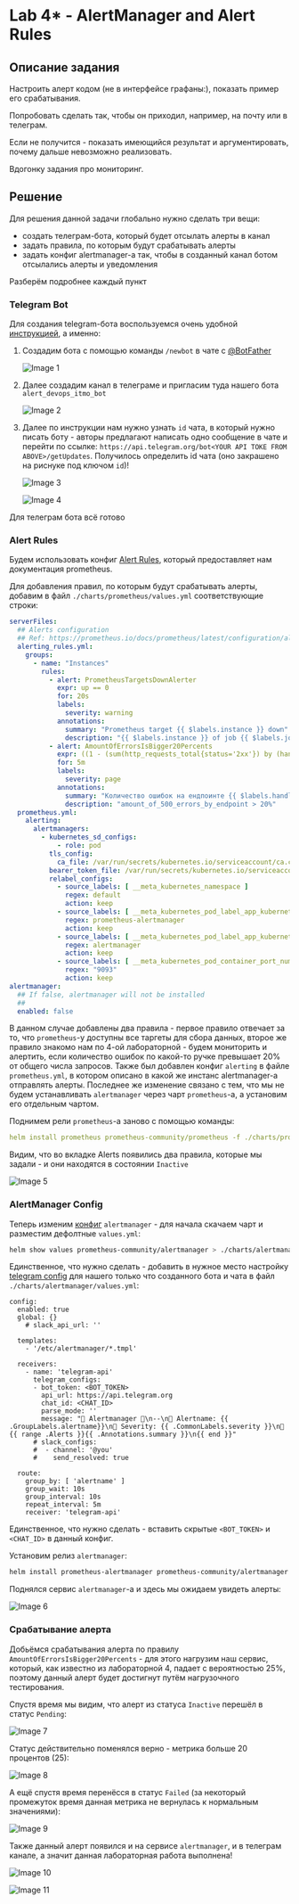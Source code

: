 # Lab 4* - AlertManager and Alert Rules

## Описание задания

Настроить алерт кодом (не в интерфейсе графаны:), показать пример его срабатывания. 

Попробовать сделать так, чтобы он приходил, например, на почту или в телеграм. 

Если не получится - показать имеющийся результат и аргументировать, почему дальше невозможно реализовать. 

Вдогонку задания про мониторинг.

## Решение

Для решения данной задачи глобально нужно сделать три вещи:
- создать телеграм-бота, который будет отсылать алерты в канал
- задать правила, по которым будут срабатывать алерты
- задать конфиг alertmanager-а так, чтобы в созданный канал ботом отсылались алерты и уведомления

Разберём подробнее каждый пункт

### Telegram Bot

Для создания telegram-бота воспользуемся очень удобной [инструкцией](https://gist.github.com/ilap/cb6d512694c3e4f2427f85e4caec8ad7), а именно:

1. Создадим бота с помощью команды `/newbot` в чате с [@BotFather](https://t.me/BotFather)

    ![Image 1](./images/01-created-bot.png)

2. Далее создадим канал в телеграме и пригласим туда нашего бота `alert_devops_itmo_bot`

    ![Image 2](./images/02-created-channel-tg.png)

3. Далее по инструкции нам нужно узнать `id` чата, в который нужно писать боту - авторы предлагают написать одно сообщение в чате и перейти по ссылке: `https://api.telegram.org/bot<YOUR API TOKE FROM ABOVE>/getUpdates`. Получилось определить id чата (оно закрашено на риснуке под ключом `id`)!

    ![Image 3](./images/03-created-channel-with-bot.png)

    ![Image 4](./images/04-get-chat-id-full.png)

Для телеграм бота всё готово

### Alert Rules

Будем использовать конфиг [Alert Rules](https://prometheus.io/docs/prometheus/latest/configuration/alerting_rules/), который предоставляет нам документация prometheus.

Для добавления правил, по которым будут срабатывать алерты, добавим в файл `./charts/prometheus/values.yml` соответствующие строки:

```yaml
serverFiles:
  ## Alerts configuration
  ## Ref: https://prometheus.io/docs/prometheus/latest/configuration/alerting_rules/
  alerting_rules.yml:
    groups:
      - name: "Instances"
        rules:
          - alert: PrometheusTargetsDownAlerter
            expr: up == 0
            for: 20s
            labels:
              severity: warning
            annotations:
              summary: "Prometheus target {{ $labels.instance }} down"
              description: "{{ $labels.instance }} of job {{ $labels.job }} has been down for more than 20s"
          - alert: AmountOfErrorsIsBigger20Percents
            expr: ((1 - (sum(http_requests_total{status='2xx'}) by (handler)) / (sum(http_requests_total) by (handler))) * 100) > 20
            for: 5m
            labels:
              severity: page
            annotations:
              summary: "Количество ошибок на ендпоинте {{ $labels.handler }} превышает 20 процентов"
              description: "amount_of_500_errors_by_endpoint > 20%"
  prometheus.yml:
    alerting:
      alertmanagers:
        - kubernetes_sd_configs:
            - role: pod
          tls_config:
            ca_file: /var/run/secrets/kubernetes.io/serviceaccount/ca.crt
          bearer_token_file: /var/run/secrets/kubernetes.io/serviceaccount/token
          relabel_configs:
            - source_labels: [ __meta_kubernetes_namespace ]
              regex: default
              action: keep
            - source_labels: [ __meta_kubernetes_pod_label_app_kubernetes_io_instance ]
              regex: prometheus-alertmanager
              action: keep
            - source_labels: [ __meta_kubernetes_pod_label_app_kubernetes_io_name ]
              regex: alertmanager
              action: keep
            - source_labels: [ __meta_kubernetes_pod_container_port_number ]
              regex: "9093"
              action: keep
alertmanager:
  ## If false, alertmanager will not be installed
  ##
  enabled: false

```

В данном случае добавлены два правила - первое правило отвечает за то, что `prometheus`-у доступны все таргеты для сбора данных, второе же правило знакомо нам по 4-ой лабораторной - будем мониторить и алертить, если количество ошибок по какой-то ручке превышает 20% от общего числа запросов.
Также был добавлен конфиг `alerting` в файле `prometheus.yml`, в котором описано в какой же инстанс alertmanager-а отправлять алерты. Последнее же изменение связано с тем, что мы не будем устанавливать `alertmanager` через чарт `prometheus`-а, а установим его отдельным чартом.

Поднимем рели `prometheus`-а заново с помощью команды:

```yaml
helm install prometheus prometheus-community/prometheus -f ./charts/prometheus/values.yml
```

Видим, что во вкладке Alerts появились два правила, которые мы задали - и они находятся в состоянии `Inactive`

![Image 5](./images/05-rules.png)

### AlertManager Config

Теперь изменим [конфиг](https://prometheus.io/docs/alerting/latest/configuration/) `alertmanager` - для начала скачаем чарт и разместим дефолтные `values.yml`:

```bash
helm show values prometheus-community/alertmanager > ./charts/alertmanager/values.yml
```

Единственное, что нужно сделать - добавить в нужное место настройку [telegram config](https://prometheus.io/docs/alerting/latest/configuration/#telegram_config) для нашего только что созданного бота и чата в файл `./charts/alertmanager/values.yml`:

```
config:
  enabled: true
  global: {}
    # slack_api_url: ''

  templates:
    - '/etc/alertmanager/*.tmpl'

  receivers:
    - name: 'telegram-api'
      telegram_configs:
      - bot_token: <BOT_TOKEN>
        api_url: https://api.telegram.org
        chat_id: <CHAT_ID>
        parse_mode: ''
        message: "🚨 Alertmanager 🚨\n--\n🔺 Alertname: {{ .GroupLabels.alertname}}\n🔺 Severity: {{ .CommonLabels.severity }}\n📌 {{ range .Alerts }}{{ .Annotations.summary }}\n{{ end }}"
      # slack_configs:
      #  - channel: '@you'
      #    send_resolved: true

  route:
    group_by: [ 'alertname' ]
    group_wait: 10s
    group_interval: 10s
    repeat_interval: 5m
    receiver: 'telegram-api'
```

Единственное, что нужно сделать - вставить скрытые `<BOT_TOKEN>` и `<CHAT_ID>` в данный конфиг.

Установим релиз `alertmanager`:

```bash
helm install prometheus-alertmanager prometheus-community/alertmanager -f ./charts/alertmanager/values.yml
```

Поднялся сервис `alertmanager`-а и здесь мы ожидаем увидеть алерты:

![Image 6](./images/06-alertmanager.png)

### Срабатывание алерта

Добьёмся срабатывания алерта по правилу `AmountOfErrorsIsBigger20Percents` - для этого нагрузим наш сервис, который, как известно из лабораторной 4, падает с вероятностью 25%, поэтому данный алерт будет достигнут путём нагрузочного тестирования.

Спустя время мы видим, что алерт из статуса `Inactive` перешёл в статус `Pending`:

![Image 7](./images/07-pending.png)

Статус действительно поменялся верно - метрика больше 20 процентов (25):

![Image 8](./images/08-check-alert.png)

А ещё спустя время перенёсся в статус `Failed` (за некоторый промежуток время данная метрика не вернулась к нормальным значениями):

![Image 9](./images/09-firing.png)

Также данный алерт появился и на сервисе `alertmanager`, и в телеграм канале, а значит данная лабораторная работа выполнена!

![Image 10](./images/10-alertmanager-alert.png)

![Image 11](./images/11-telegram-alert.png)